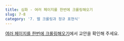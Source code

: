 ```yaml
---
title: 심화 - 여러 페이지를 한번에 크롤링해오기 
slug: 7-8
category: '7. 웹 크롤링과 정규 표현식'
---
```


[여러 페이지를 한번에 크롤링해오기](https://github.com/Team-COSADAMA/Data-Science-Intro/blob/main/week4/7-8.ipynb)에서 교안을 확인해 주세요.